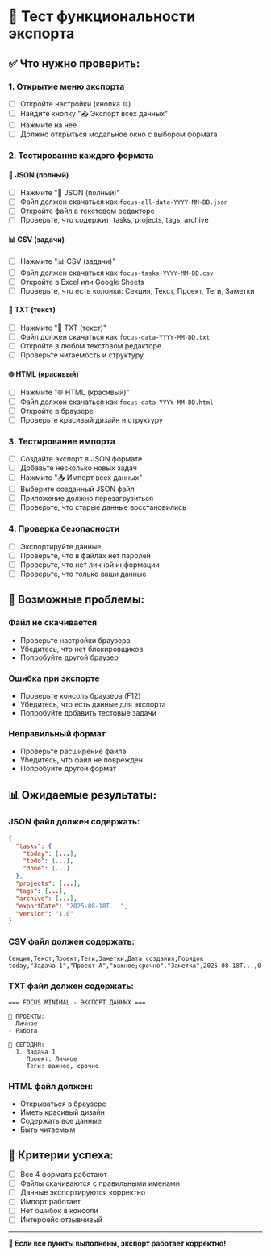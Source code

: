 # 🧪 Тест функциональности экспорта

## ✅ **Что нужно проверить:**

### **1. Открытие меню экспорта**
- [ ] Откройте настройки (кнопка ⚙️)
- [ ] Найдите кнопку "📤 Экспорт всех данных"
- [ ] Нажмите на неё
- [ ] Должно открыться модальное окно с выбором формата

### **2. Тестирование каждого формата**

#### **📄 JSON (полный)**
- [ ] Нажмите "📄 JSON (полный)"
- [ ] Файл должен скачаться как `focus-all-data-YYYY-MM-DD.json`
- [ ] Откройте файл в текстовом редакторе
- [ ] Проверьте, что содержит: tasks, projects, tags, archive

#### **📊 CSV (задачи)**
- [ ] Нажмите "📊 CSV (задачи)"
- [ ] Файл должен скачаться как `focus-tasks-YYYY-MM-DD.csv`
- [ ] Откройте в Excel или Google Sheets
- [ ] Проверьте, что есть колонки: Секция, Текст, Проект, Теги, Заметки

#### **📝 TXT (текст)**
- [ ] Нажмите "📝 TXT (текст)"
- [ ] Файл должен скачаться как `focus-data-YYYY-MM-DD.txt`
- [ ] Откройте в любом текстовом редакторе
- [ ] Проверьте читаемость и структуру

#### **🌐 HTML (красивый)**
- [ ] Нажмите "🌐 HTML (красивый)"
- [ ] Файл должен скачаться как `focus-data-YYYY-MM-DD.html`
- [ ] Откройте в браузере
- [ ] Проверьте красивый дизайн и структуру

### **3. Тестирование импорта**
- [ ] Создайте экспорт в JSON формате
- [ ] Добавьте несколько новых задач
- [ ] Нажмите "📥 Импорт всех данных"
- [ ] Выберите созданный JSON файл
- [ ] Приложение должно перезагрузиться
- [ ] Проверьте, что старые данные восстановились

### **4. Проверка безопасности**
- [ ] Экспортируйте данные
- [ ] Проверьте, что в файлах нет паролей
- [ ] Проверьте, что нет личной информации
- [ ] Проверьте, что только ваши данные

## 🐛 **Возможные проблемы:**

### **Файл не скачивается**
- Проверьте настройки браузера
- Убедитесь, что нет блокировщиков
- Попробуйте другой браузер

### **Ошибка при экспорте**
- Проверьте консоль браузера (F12)
- Убедитесь, что есть данные для экспорта
- Попробуйте добавить тестовые задачи

### **Неправильный формат**
- Проверьте расширение файла
- Убедитесь, что файл не поврежден
- Попробуйте другой формат

## 📊 **Ожидаемые результаты:**

### **JSON файл должен содержать:**
```json
{
  "tasks": {
    "today": [...],
    "todo": [...],
    "done": [...]
  },
  "projects": [...],
  "tags": [...],
  "archive": [...],
  "exportDate": "2025-08-18T...",
  "version": "1.0"
}
```

### **CSV файл должен содержать:**
```csv
Секция,Текст,Проект,Теги,Заметки,Дата создания,Порядок
today,"Задача 1","Проект А","важное;срочно","Заметка",2025-08-18T...,0
```

### **TXT файл должен содержать:**
```
=== FOCUS MINIMAL - ЭКСПОРТ ДАННЫХ ===

📁 ПРОЕКТЫ:
- Личное
- Работа

📅 СЕГОДНЯ:
  1. Задача 1
     Проект: Личное
     Теги: важное, срочно
```

### **HTML файл должен:**
- Открываться в браузере
- Иметь красивый дизайн
- Содержать все данные
- Быть читаемым

## 🎯 **Критерии успеха:**

- [ ] Все 4 формата работают
- [ ] Файлы скачиваются с правильными именами
- [ ] Данные экспортируются корректно
- [ ] Импорт работает
- [ ] Нет ошибок в консоли
- [ ] Интерфейс отзывчивый

---

**🎉 Если все пункты выполнены, экспорт работает корректно!**



